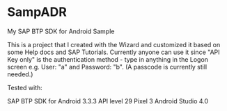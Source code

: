 # SampADR
My SAP BTP SDK for Android Sample

This is a project that I created with the Wizard and customized it based on some Help docs and SAP Tutorials.
Currently anyone can use it since "API Key only" is the authentication method - type in anything in the Logon screen e.g. User: "a" and Password: "b". (A passcode is currently still needed.)

Tested with:

SAP BTP SDK for Android 3.3.3
API level 29
Pixel 3
Android Studio 4.0
